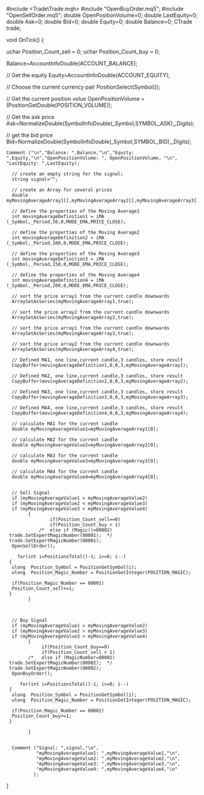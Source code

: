 #include <Trade\Trade.mqh>
#include "OpenBuyOrder.mq5";
#include "OpenSellOrder.mq5";
double OpenPositionVolume=0;
double LastEquity=0;
double Ask=0;
double Bid=0;
double Equity=0;
double Balance=0;
CTrade trade;




void OnTick()
{

   uchar Position_Count_sell = 0;
   uchar Position_Count_buy = 0;

  
   Balance=AccountInfoDouble(ACCOUNT_BALANCE);
   
   // Get the equity
   Equity=AccountInfoDouble(ACCOUNT_EQUITY);
   
   // Choose the current currency pair
   PositionSelect(Symbol());
   
   // Get the current position volue
   OpenPositionVolume =(PositionGetDouble(POSITION_VOLUME)); 
   
   // Get the ask price
   Ask=NormalizeDouble(SymbolInfoDouble(_Symbol,SYMBOL_ASK),_Digits);
   
   // get the bid price
   Bid=NormalizeDouble(SymbolInfoDouble(_Symbol,SYMBOL_BID),_Digits);
   
    Comment ("\n","Balance: ",Balance,"\n","Equity: ",Equity,"\n","OpenPositionVolume: ", OpenPositionVolume, "\n", "LastEquity: ",LastEquity);
    	 
      // create an empty string for the signal;
      string signal="";
      
      // create an Array for several prices
      double myMovingAverageArray1[],myMovingAverageArray2[],myMovingAverageArray3[],myMovingAverageArray4[];
      
      // define the properties of the Moving Average1
      int movingAverageDefinition1 = iMA (_Symbol,_Period,50,0,MODE_EMA,PRICE_CLOSE);
      
      // define the properties of the Moving Average2
      int movingAverageDefinition2 = iMA (_Symbol,_Period,100,0,MODE_EMA,PRICE_CLOSE);
      
      // define the properties of the Moving Average3
      int movingAverageDefinition3 = iMA (_Symbol,_Period,150,0,MODE_EMA,PRICE_CLOSE);
      
      // define the properties of the Moving Average4
      int movingAverageDefinition4 = iMA (_Symbol,_Period,200,0,MODE_EMA,PRICE_CLOSE);      
      
      // sort the price array1 from the current candle downwards
      ArraySetAsSeries(myMovingAverageArray1,true);
      
      // sort the price array2 from the current candle downwards
      ArraySetAsSeries(myMovingAverageArray2,true);
      
      // sort the price array1 from the current candle downwards
      ArraySetAsSeries(myMovingAverageArray3,true);
      
      // sort the price array2 from the current candle downwards
      ArraySetAsSeries(myMovingAverageArray4,true);      
      
      // Defined MA1, one line,current candle,3 candles, store result 
      CopyBuffer(movingAverageDefinition1,0,0,3,myMovingAverageArray1);
      
      // Defined MA2, one line,current candle,3 candles, store result 
      CopyBuffer(movingAverageDefinition2,0,0,3,myMovingAverageArray2);
      
      // Defined MA3, one line,current candle,3 candles, store result 
      CopyBuffer(movingAverageDefinition3,0,0,3,myMovingAverageArray3);
      
      // Defined MA4, one line,current candle,3 candles, store result 
      CopyBuffer(movingAverageDefinition4,0,0,3,myMovingAverageArray4);      
      
      // calculate MA1 for the current candle
      double myMovingAverageValue1=myMovingAverageArray1[0];
      
      // calculate MA2 for the current candle
      double myMovingAverageValue2=myMovingAverageArray2[0];
      
      // calculate MA3 for the current candle
      double myMovingAverageValue3=myMovingAverageArray3[0];
      
      // calculate MA4 for the current candle
      double myMovingAverageValue4=myMovingAverageArray4[0];
      
       
      // Sell Signal
      if (myMovingAverageValue1 < myMovingAverageValue2)
      if (myMovingAverageValue2 < myMovingAverageValue3)
      if (myMovingAverageValue3 < myMovingAverageValue4)      
            {
                    if(Position_Count_sell==0)
                    if(Position_Count_buy < 1)
                /*  else if (Magic()=00002)
     trade.SetExpertMagicNumber(00001);  */
     trade.SetExpertMagicNumber(00001);            
	  OpenSellOrder();
     
        for(int i=PositionsTotal()-1; i>=0; i--)
     {
      ulong  Position_Symbol = PositionGetSymbol(i);
      ulong  Position_Magic_Number = PositionGetInteger(POSITION_MAGIC);
         
      if(Position_Magic_Number == 00001)
      Position_Count_sell+=1;
     }       
            }
            
                        
                
      // Buy Signal
      if (myMovingAverageValue1 > myMovingAverageValue2)
      if (myMovingAverageValue2 > myMovingAverageValue3)
      if (myMovingAverageValue3 > myMovingAverageValue4)      
            {
                 if(Position_Count_buy==0)
                 if(Position_Count_sell < 1)
            /*   else if (MagicNumber=00001)
     trade.SetExpertMagicNumber(00002);  */
     trade.SetExpertMagicNumber(00002);        
	  OpenBuyOrder();
	     
	     for(int i=PositionsTotal()-1; i>=0; i--)
     {
      ulong  Position_Symbol = PositionGetSymbol(i);
      ulong  Position_Magic_Number = PositionGetInteger(POSITION_MAGIC);
         
      if(Position_Magic_Number == 00002)
      Position_Count_buy+=1;
     }
	  
            } 
                     
            
      Comment ("Signal: ",signal,"\n",
               "myMovingAverageValue1: ",myMovingAverageValue1,"\n",
               "myMovingAverageValue2: ",myMovingAverageValue2,"\n",
               "myMovingAverageValue3: ",myMovingAverageValue3,"\n",  
               "myMovingAverageValue4: ",myMovingAverageValue4,"\n"                                           
              );
}  
